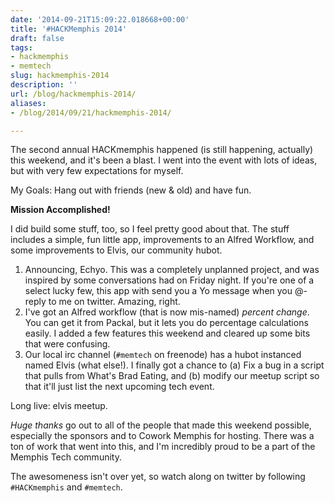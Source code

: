 ```yaml
---
date: '2014-09-21T15:09:22.018668+00:00'
title: '#HACKMemphis 2014'
draft: false
tags:
- hackmemphis
- memtech
slug: hackmemphis-2014
description: ''
url: /blog/hackmemphis-2014/
aliases:
- /blog/2014/09/21/hackmemphis-2014/

---
```


The second annual HACKmemphis happened (is still
happening, actually) this weekend, and it's been a blast. I went into the event
with lots of ideas, but with very few expectations for myself.

My Goals: Hang out with friends (new &amp; old) and have fun.

**Mission Accomplished!**

I did build some stuff, too, so I feel pretty good about that. The stuff includes
a simple, fun little app, improvements to an Alfred Workflow, and some
improvements to Elvis, our community hubot.

1. Announcing, Echyo. This was a
 completely unplanned project, and was inspired by some conversations had on
 Friday night. If you're one of a select lucky few, this app with send you a
 Yo message when you @-reply to me on twitter.
 Amazing, right.
2. I've got an Alfred workflow (that is now mis-named)
 *percent change*. You can get it from Packal, but it
 lets you do percentage calculations easily. I added a few features this weekend
 and cleared up some bits that were confusing.
3. Our local irc channel (`#memtech` on freenode) has a
 hubot instanced named Elvis (what else!). I finally got a chance to (a) Fix a bug in a
 script that pulls from What's Brad Eating, and (b) modify our meetup script so that it'll
 just list the next upcoming tech event.

Long live: elvis meetup.

*Huge thanks* go out to all of the people that made this weekend possible,
especially the sponsors and to Cowork Memphis for hosting.
There was a ton of work that went into this, and I'm incredibly proud to be a
part of the Memphis Tech community.

The awesomeness isn't over yet, so watch along on twitter by following `#HACKmemphis` and `#memtech`.
